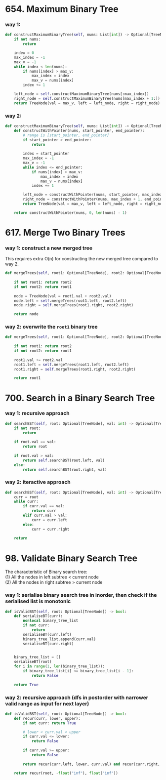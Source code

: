 # 654. Maximum Binary Tree
### way 1:
```PYTHON
def constructMaximumBinaryTree(self, nums: List[int]) -> Optional[TreeNode]:
    if not nums:
        return 

    index = 0
    max_index = -1
    max_v = -1
    while index < len(nums):
        if nums[index] > max_v:
            max_index = index
            max_v = nums[index] 
        index += 1

    left_node = self.constructMaximumBinaryTree(nums[:max_index])
    right_node = self.constructMaximumBinaryTree(nums[max_index + 1:])
    return TreeNode(val = max_v, left = left_node, right = right_node)
```
### way 2: 
```PYTHON
def constructMaximumBinaryTree(self, nums: List[int]) -> Optional[TreeNode]:
    def constructWithPointer(nums, start_pointer, end_pointer):
        # range is [start_pointer, end_pointer]
        if start_pointer > end_pointer: 
            return
    
        index = start_pointer
        max_index = -1
        max_v = -1
        while index <= end_pointer:
            if nums[index] > max_v:
                max_index = index
                max_v = nums[index] 
            index += 1

        left_node = constructWithPointer(nums, start_pointer, max_index - 1)
        right_node = constructWithPointer(nums, max_index + 1, end_pointer)
        return TreeNode(val = max_v, left = left_node, right = right_node)

    return constructWithPointer(nums, 0, len(nums) - 1)
```

# 617. Merge Two Binary Trees
### way 1: construct a new merged tree
This requires extra O(n) for constructing the new merged tree compared to way 2.
```PYTHON
def mergeTrees(self, root1: Optional[TreeNode], root2: Optional[TreeNode]) -> Optional[TreeNode]:
    
    if not root1: return root2
    if not root2: return root1
    
    node = TreeNode(val = root1.val + root2.val)
    node.left = self.mergeTrees(root1.left, root2.left)
    node.right = self.mergeTrees(root1.right, root2.right)

    return node
```
### way 2: overwrite the `root1` binary tree
```PYTHON
def mergeTrees(self, root1: Optional[TreeNode], root2: Optional[TreeNode]) -> Optional[TreeNode]:
    
    if not root1: return root2
    if not root2: return root1
    
    root1.val += root2.val
    root1.left = self.mergeTrees(root1.left, root2.left)
    root1.right = self.mergeTrees(root1.right, root2.right)

    return root1
```
# 700. Search in a Binary Search Tree
### way 1: recursive approach
```PYTHON
def searchBST(self, root: Optional[TreeNode], val: int) -> Optional[TreeNode]:
    if not root:
        return 
        
    if root.val == val:
        return root
    
    if root.val > val:
        return self.searchBST(root.left, val)
    else:
        return self.searchBST(root.right, val)
```
### way 2: iteractive approach
```PYTHON
def searchBST(self, root: Optional[TreeNode], val: int) -> Optional[TreeNode]:
    curr = root
    while curr:
        if curr.val == val:
            return curr
        elif curr.val > val:
            curr = curr.left
        else:
            curr = curr.right
    
    return
```

# 98. Validate Binary Search Tree
The characteristic of Binary search tree:\
(1) All the nodes in left subtree < current node \
(2) All the nodes in right subtree > current node 

### way 1: serialise binary search tree in inorder, then check if the serialised list is monotonic
```PYTHON
def isValidBST(self, root: Optional[TreeNode]) -> bool:
    def serialiseBT(curr):
        nonlocal binary_tree_list
        if not curr:
            return
        serialiseBT(curr.left)
        binary_tree_list.append(curr.val)
        serialiseBT(curr.right)

    
    binary_tree_list = []
    serialiseBT(root)
    for i in range(1, len(binary_tree_list)):
        if binary_tree_list[i] <= binary_tree_list[i - 1]:
            return False
    
    return True
```
### way 2: recursive approach (dfs in postorder with narrower valid range as input for next layer)
```PYTHON
def isValidBST(self, root: Optional[TreeNode]) -> bool:
    def recur(curr, lower, upper):
        if not curr: return True

        # lower < curr.val < upper
        if curr.val <= lower:
            return False
        
        if curr.val >= upper:
            return False
        
        return recur(curr.left, lower, curr.val) and recur(curr.right, curr.val, upper)

    return recur(root, -float("inf"), float("inf"))
```
